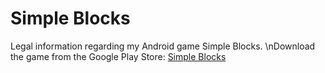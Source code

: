 # Simple Blocks
Legal information regarding my Android game Simple Blocks.
\nDownload the game from the Google Play Store: [Simple Blocks](https://play.google.com/store/apps/details?id=com.zainzulfiqar.simpleblocks&hl=en)
